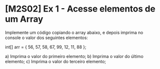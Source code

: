 # [M2S02] Ex 1 - Acesse elementos de um Array
Implemente um código copiando o array abaixo, e depois imprima no console o valor dos seguintes elementos:

int[] arr = { 56, 57, 58, 67, 99, 12, 11, 88 };

a) Imprima o valor do primeiro elemento;
b) Imprima o valor do último elemento;
c) Imprima o valor do terceiro elemento;